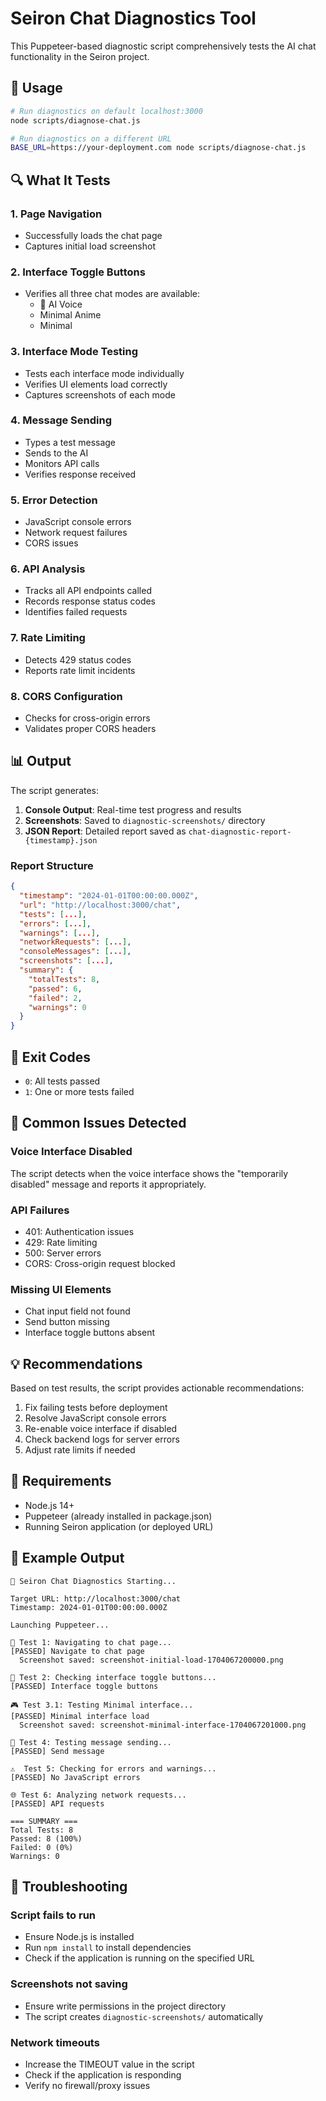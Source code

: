 # Seiron Chat Diagnostics Tool

This Puppeteer-based diagnostic script comprehensively tests the AI chat functionality in the Seiron project.

## 🚀 Usage

```bash
# Run diagnostics on default localhost:3000
node scripts/diagnose-chat.js

# Run diagnostics on a different URL
BASE_URL=https://your-deployment.com node scripts/diagnose-chat.js
```

## 🔍 What It Tests

### 1. **Page Navigation**
- Successfully loads the chat page
- Captures initial load screenshot

### 2. **Interface Toggle Buttons**
- Verifies all three chat modes are available:
  - 🐉 AI Voice
  - Minimal Anime
  - Minimal

### 3. **Interface Mode Testing**
- Tests each interface mode individually
- Verifies UI elements load correctly
- Captures screenshots of each mode

### 4. **Message Sending**
- Types a test message
- Sends to the AI
- Monitors API calls
- Verifies response received

### 5. **Error Detection**
- JavaScript console errors
- Network request failures
- CORS issues

### 6. **API Analysis**
- Tracks all API endpoints called
- Records response status codes
- Identifies failed requests

### 7. **Rate Limiting**
- Detects 429 status codes
- Reports rate limit incidents

### 8. **CORS Configuration**
- Checks for cross-origin errors
- Validates proper CORS headers

## 📊 Output

The script generates:

1. **Console Output**: Real-time test progress and results
2. **Screenshots**: Saved to `diagnostic-screenshots/` directory
3. **JSON Report**: Detailed report saved as `chat-diagnostic-report-{timestamp}.json`

### Report Structure

```json
{
  "timestamp": "2024-01-01T00:00:00.000Z",
  "url": "http://localhost:3000/chat",
  "tests": [...],
  "errors": [...],
  "warnings": [...],
  "networkRequests": [...],
  "consoleMessages": [...],
  "screenshots": [...],
  "summary": {
    "totalTests": 8,
    "passed": 6,
    "failed": 2,
    "warnings": 0
  }
}
```

## 🎯 Exit Codes

- `0`: All tests passed
- `1`: One or more tests failed

## 🐛 Common Issues Detected

### Voice Interface Disabled
The script detects when the voice interface shows the "temporarily disabled" message and reports it appropriately.

### API Failures
- 401: Authentication issues
- 429: Rate limiting
- 500: Server errors
- CORS: Cross-origin request blocked

### Missing UI Elements
- Chat input field not found
- Send button missing
- Interface toggle buttons absent

## 💡 Recommendations

Based on test results, the script provides actionable recommendations:

1. Fix failing tests before deployment
2. Resolve JavaScript console errors
3. Re-enable voice interface if disabled
4. Check backend logs for server errors
5. Adjust rate limits if needed

## 🔧 Requirements

- Node.js 14+
- Puppeteer (already installed in package.json)
- Running Seiron application (or deployed URL)

## 📝 Example Output

```
🐉 Seiron Chat Diagnostics Starting...

Target URL: http://localhost:3000/chat
Timestamp: 2024-01-01T00:00:00.000Z

Launching Puppeteer...

📍 Test 1: Navigating to chat page...
[PASSED] Navigate to chat page
  Screenshot saved: screenshot-initial-load-1704067200000.png

🔘 Test 2: Checking interface toggle buttons...
[PASSED] Interface toggle buttons

🎮 Test 3.1: Testing Minimal interface...
[PASSED] Minimal interface load
  Screenshot saved: screenshot-minimal-interface-1704067201000.png

💬 Test 4: Testing message sending...
[PASSED] Send message

⚠️  Test 5: Checking for errors and warnings...
[PASSED] No JavaScript errors

🌐 Test 6: Analyzing network requests...
[PASSED] API requests

=== SUMMARY ===
Total Tests: 8
Passed: 8 (100%)
Failed: 0 (0%)
Warnings: 0
```

## 🚨 Troubleshooting

### Script fails to run
- Ensure Node.js is installed
- Run `npm install` to install dependencies
- Check if the application is running on the specified URL

### Screenshots not saving
- Ensure write permissions in the project directory
- The script creates `diagnostic-screenshots/` automatically

### Network timeouts
- Increase the TIMEOUT value in the script
- Check if the application is responding
- Verify no firewall/proxy issues